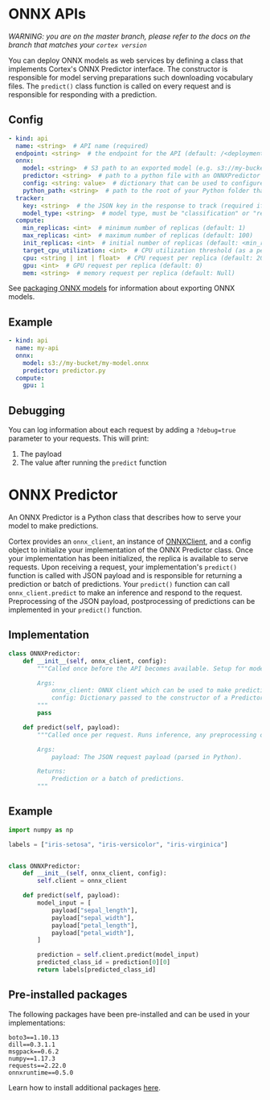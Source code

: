 # ONNX APIs

_WARNING: you are on the master branch, please refer to the docs on the branch that matches your `cortex version`_

You can deploy ONNX models as web services by defining a class that implements Cortex's ONNX Predictor interface. The constructor is responsible for model serving preparations such downloading vocabulary files. The `predict()` class function is called on every request and is responsible for responding with a prediction.

## Config

```yaml
- kind: api
  name: <string>  # API name (required)
  endpoint: <string>  # the endpoint for the API (default: /<deployment_name>/<api_name>)
  onnx:
    model: <string>  # S3 path to an exported model (e.g. s3://my-bucket/exported_model.onnx)
    predictor: <string>  # path to a python file with an ONNXPredictor class definition, relative to the Cortex root (required)
    config: <string: value>  # dictionary that can be used to configure custom values (optional)
    python_path: <string>  # path to the root of your Python folder that will be appended to PYTHONPATH (default: folder containing cortex.yaml)
  tracker:
    key: <string>  # the JSON key in the response to track (required if the response payload is a JSON object)
    model_type: <string>  # model type, must be "classification" or "regression" (required)
  compute:
    min_replicas: <int>  # minimum number of replicas (default: 1)
    max_replicas: <int>  # maximum number of replicas (default: 100)
    init_replicas: <int>  # initial number of replicas (default: <min_replicas>)
    target_cpu_utilization: <int>  # CPU utilization threshold (as a percentage) to trigger scaling (default: 80)
    cpu: <string | int | float>  # CPU request per replica (default: 200m)
    gpu: <int>  # GPU request per replica (default: 0)
    mem: <string>  # memory request per replica (default: Null)
```

See [packaging ONNX models](../packaging-models/onnx.md) for information about exporting ONNX models.

## Example

```yaml
- kind: api
  name: my-api
  onnx:
    model: s3://my-bucket/my-model.onnx
    predictor: predictor.py
  compute:
    gpu: 1
```

## Debugging

You can log information about each request by adding a `?debug=true` parameter to your requests. This will print:

1. The payload
2. The value after running the `predict` function

# ONNX Predictor

An ONNX Predictor is a Python class that describes how to serve your model to make predictions.

<!-- CORTEX_VERSION -->
Cortex provides an `onnx_client`, an instance of [ONNXClient](https://github.com/cortexlabs/cortex/tree/master/pkg/workloads/cortex/onnx_serve/client.py), and a config object to initialize your implementation of the ONNX Predictor class. Once your implementation has been initialized, the replica is available to serve requests. Upon receiving a request, your implementation's `predict()` function is called with JSON payload and is responsible for returning a prediction or batch of predictions. Your `predict()` function can call `onnx_client.predict` to make an inference and respond to the request. Preprocessing of the JSON payload, postprocessing of predictions can be implemented in your `predict()` function.


## Implementation

```python
class ONNXPredictor:
    def __init__(self, onnx_client, config):
        """Called once before the API becomes available. Setup for model serving such as downloading/initializing downloading vocabularies can be done here. Required.

        Args:
            onnx_client: ONNX client which can be used to make predictions.
            config: Dictionary passed to the constructor of a Predictor.
        """
        pass

    def predict(self, payload):
        """Called once per request. Runs inference, any preprocessing of the request payload, and postprocessing of the inference output. Required.

        Args:
            payload: The JSON request payload (parsed in Python).

        Returns:
            Prediction or a batch of predictions.
        """
```

## Example

```python
import numpy as np

labels = ["iris-setosa", "iris-versicolor", "iris-virginica"]


class ONNXPredictor:
    def __init__(self, onnx_client, config):
        self.client = onnx_client

    def predict(self, payload):
        model_input = [
            payload["sepal_length"],
            payload["sepal_width"],
            payload["petal_length"],
            payload["petal_width"],
        ]

        prediction = self.client.predict(model_input)
        predicted_class_id = prediction[0][0]
        return labels[predicted_class_id]
```

## Pre-installed packages

The following packages have been pre-installed and can be used in your implementations:

```text
boto3==1.10.13
dill==0.3.1.1
msgpack==0.6.2
numpy==1.17.3
requests==2.22.0
onnxruntime==0.5.0
```

Learn how to install additional packages [here](../dependency-management/python-packages.md).
